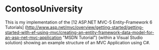# ContosoUniversity
This is my implementation of the [12 ASP.NET MVC-5 Entity-Framework 6 Tutorials]
(http://www.asp.net/mvc/overview/getting-started/getting-started-with-ef-using-mvc/creating-an-entity-framework-data-model-for-an-asp-net-mvc-application "MSDN Tutorial") (within a Visual Studio solution) showing an example structure of an MVC Application using C#.
